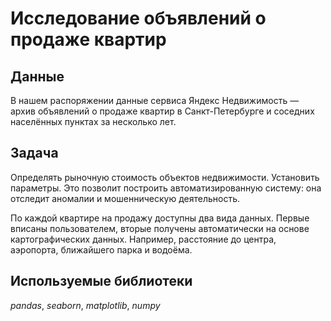 # Исследование объявлений о продаже квартир
## Данные

В нашем распоряжении данные сервиса Яндекc Недвижимость — архив объявлений о продаже квартир в Санкт-Петербурге и соседних населённых пунктах за несколько лет.

## Задача

Определять рыночную стоимость объектов недвижимости. Установить параметры. Это позволит построить автоматизированную систему: она отследит аномалии и мошенническую деятельность. 

По каждой квартире на продажу доступны два вида данных. Первые вписаны пользователем, вторые получены автоматически на основе картографических данных. Например, расстояние до центра, аэропорта, ближайшего парка и водоёма. 

## Используемые библиотеки
*pandas*, *seaborn*, *matplotlib*, *numpy*

